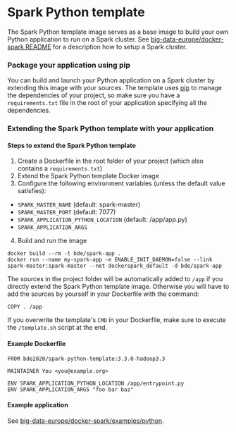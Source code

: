 # Spark Python template

The Spark Python template image serves as a base image to build your own Python application to run on a Spark cluster. See [big-data-europe/docker-spark README](https://github.com/big-data-europe/docker-spark) for a description how to setup a Spark cluster.

### Package your application using pip
You can build and launch your Python application on a Spark cluster by extending this image with your sources. The template uses [pip](https://pip.pypa.io/en/stable/) to manage the dependencies of your
project, so make sure you have a `requirements.txt` file in the root of your application specifying all the dependencies.

### Extending the Spark Python template with your application

#### Steps to extend the Spark Python template
1. Create a Dockerfile in the root folder of your project (which also contains a `requirements.txt`)
2. Extend the Spark Python template Docker image
3. Configure the following environment variables (unless the default value satisfies):
  * `SPARK_MASTER_NAME` (default: spark-master)
  * `SPARK_MASTER_PORT` (default: 7077)
  * `SPARK_APPLICATION_PYTHON_LOCATION` (default: /app/app.py)
  * `SPARK_APPLICATION_ARGS`
4. Build and run the image
```
docker build --rm -t bde/spark-app .
docker run --name my-spark-app -e ENABLE_INIT_DAEMON=false --link spark-master:spark-master --net dockerspark_default -d bde/spark-app
```

The sources in the project folder will be automatically added to `/app` if you directly extend the Spark Python template image. Otherwise you will have to add the sources by yourself in your Dockerfile with the command:

    COPY . /app

If you overwrite the template's `CMD` in your Dockerfile, make sure to execute the `/template.sh` script at the end.

#### Example Dockerfile
```
FROM bde2020/spark-python-template:3.3.0-hadoop3.3

MAINTAINER You <you@example.org>

ENV SPARK_APPLICATION_PYTHON_LOCATION /app/entrypoint.py
ENV SPARK_APPLICATION_ARGS "foo bar baz"
```

#### Example application
See [big-data-europe/docker-spark/examples/python](../../examples/python).
